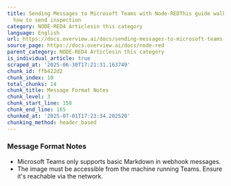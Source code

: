 ```yaml
---
title: Sending Messages to Microsoft Teams with Node-REDThis guide walks you through
  how to send inspection
category: NODE-RED4 Articlesin this category
language: English
url: https://docs.overview.ai/docs/sending-messages-to-microsoft-teams-with-node-red
source_page: https://docs.overview.ai/docs/node-red
parent_category: NODE-RED4 Articlesin this category
is_individual_article: true
scraped_at: '2025-06-30T17:21:31.163749'
chunk_id: ffb422d2
chunk_index: 10
total_chunks: 14
chunk_title: Message Format Notes
chunk_level: 3
chunk_start_line: 158
chunk_end_line: 165
chunked_at: '2025-07-01T17:23:34.202520'
chunking_method: header_based
---
```


### Message Format Notes

  * Microsoft Teams only supports basic Markdown in webhook messages.
  * The image must be accessible from the machine running Teams. Ensure it's reachable via the network.


